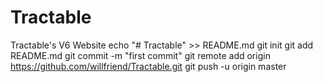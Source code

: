 # Tractable
Tractable's V6 Website 
echo "# Tractable" >> README.md
git init
git add README.md
git commit -m "first commit"
git remote add origin https://github.com/willfriend/Tractable.git
git push -u origin master

